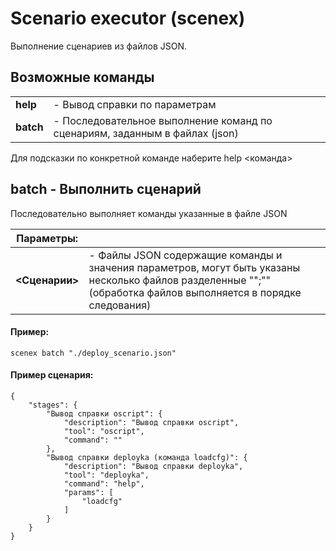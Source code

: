 # Scenario executor (scenex)

Выполнение сценариев из файлов JSON.

## Возможные команды
|||
|-|-|
| **help** | - Вывод справки по параметрам |
| **batch** | - Последовательное выполнение команд по сценариям, заданным в файлах (json) |


Для подсказки по конкретной команде наберите help <команда>


## batch - Выполнить сценарий

Последовательно выполняет команды указанные в файле JSON


| Параметры: ||
|-|-|
| **\<Сценарии\>** | - Файлы JSON содержащие команды и значения параметров, могут быть указаны несколько файлов разделенные "";"" (обработка файлов выполняется в порядке следования) |


#### Пример:
```
scenex batch "./deploy_scenario.json"
```

#### Пример сценария:
```
{
    "stages": {
        "Вывод справки oscript": {
            "description": "Вывод справки oscript",
            "tool": "oscript",
            "command": ""
        },
        "Вывод справки deployka (команда loadcfg)": {
            "description": "Вывод справки deployka",
            "tool": "deployka",
            "command": "help",
            "params": [
                "loadcfg"
            ]
        }
    }
}
```

